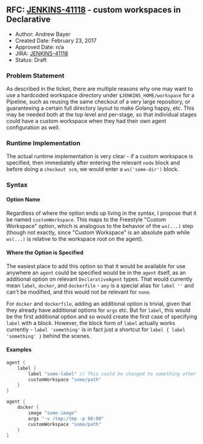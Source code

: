 ## RFC: [JENKINS-41118](https://issues.jenkins-ci.org/browse/JENKINS-41118) - custom workspaces in Declarative

* Author: Andrew Bayer
* Created Date: February 23, 2017
* Approved Date: n/a
* JIRA: [JENKINS-41118](https://issues.jenkins-ci.org/browse/JENKINS-41118)
* Status: Draft

### Problem Statement

As described in the ticket, there are multiple reasons why one 
may want to use a hardcoded workspace directory under
`$JENKINS_HOME/workspace` for a Pipeline, such as reusing the
same checkout of a very large repository, or guaranteeing a
certain full directory layout to make Golang happy, etc. This
may be needed both at the top level and per-stage, so that
individual stages could have a custom workspace when they had
their own agent configuration as well.

### Runtime Implementation

The actual runtime implementation is very clear - if a custom
workspace is specified, then immediately after entering the
relevant `node` block and before doing a `checkout scm`, we
would enter a `ws('some-dir')` block. 

### Syntax

#### Option Name

Regardless of where the option ends up living in the syntax, I
propose that it be named `customWorkspace`. This maps to the
Freestyle "Custom Workspace" option, which is analogous to the
behavior of the `ws(...)` step (though not exactly, since
"Custom Workspace" is an absolute path while `ws(...)` is
relative to the workspace root on the agent).

#### Where the Option is Specified
The easiest place to add this option so that it would be
available for use anywhere an `agent` could be specified would
be in the `agent` itself, as an additional option on relevant
`DeclarativeAgent` types. That would currently mean `label`,
`docker`, and `dockerfile` - `any` is a special alias for
`label ''` and can't be modified, and this would not be
relevant for `none`. 

For `docker` and `dockerfile`, adding an additional option is 
trivial, given that they already have additional options for 
`args` etc. But for `label`, this would be the first additional 
option and so would create the first case of specifying `label` 
with a block. However, the block form of `label` actually works 
currently - `label 'something'` is in fact just a shortcut for 
`label { label 'something' }` behind the scenes.

#### Examples

```groovy
agent {
    label {
        label "some-label" // This could be changed to something other than "label"
        customWorkspace "some/path"
    }
}

agent {
    docker {
        image "some-image"
        args "-v /tmp:/tmp -p 80:80"
        customWorkspace "some/path"
    }
}
```